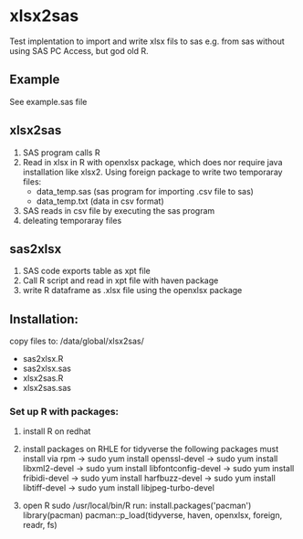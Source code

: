 # xlsx2sas
Test implentation to import and write xlsx fils to sas e.g. from sas without using 
SAS PC Access, but god old R. 

## Example
See example.sas file

## xlsx2sas
1. SAS program calls R
2. Read in xlsx in R with openxlsx package, which does nor require java installation like xlsx2.
   Using foreign package to write two temporaray files:
	- data_temp.sas (sas program for importing .csv file to sas)
	- data_temp.txt (data in csv format)
3. SAS reads in csv file by executing the sas program
4. deleating temporaray files

## sas2xlsx
1. SAS code exports table as xpt file
2. Call R script and read in xpt file with haven package
3. write R dataframe as .xlsx file using the openxlsx package

## Installation:

copy files to: /data/global/xlsx2sas/
- sas2xlsx.R
- sas2xlsx.sas
- xlsx2sas.R
- xlsx2sas.sas

### Set up R with packages:
1. install R on redhat
2. install packages on RHLE
	for tidyverse the following packages must install via rpm
		 -> sudo yum install openssl-devel
		 -> sudo yum install libxml2-devel 
		 -> sudo yum install libfontconfig-devel
		 -> sudo yum install fribidi-devel
		 -> sudo yum install harfbuzz-devel
		 -> sudo yum install libtiff-devel
		 -> sudo yum install libjpeg-turbo-devel
		 
3. open R sudo /usr/local/bin/R
	run:
		install.packages('pacman')
		library(pacman)
		pacman::p_load(tidyverse, haven, openxlsx, foreign, readr, fs)
	
			

